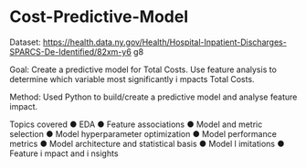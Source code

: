# Cost-Predictive-Model
Dataset:
https://health.data.ny.gov/Health/Hospital-Inpatient-Discharges-SPARCS-De-Identified/82xm-y6
g8

Goal:
Create a predictive model for Total Costs. Use feature analysis to determine which variable
most significantly i mpacts Total Costs.

Method:
Used Python to build/create a predictive model and analyse feature impact. 

Topics covered
● EDA
● Feature associations
● Model and metric selection
● Model hyperparameter optimization
● Model performance metrics
● Model architecture and statistical basis
● Model l imitations
● Feature i mpact and i nsights

